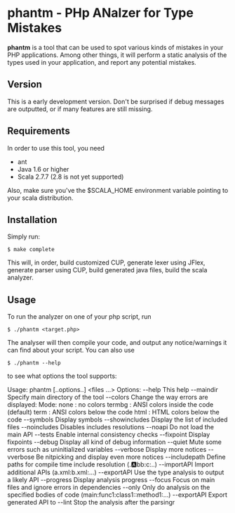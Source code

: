 phantm - PHp ANalzer for Type Mistakes
======

**phantm** is a tool that can be used to spot various kinds of mistakes in your
PHP applications. Among other things, it will perform a static analysis of the
types used in your application, and report any potential mistakes.

Version
-------

This is a early development version. Don't be surprised if debug messages are outputted, or if many features are still missing.

Requirements
------------
In order to use this tool, you need

* ant
* Java 1.6 or higher
* Scala 2.7.7 (2.8 is not yet supported)

Also, make sure you've the $SCALA_HOME environment variable pointing to your scala distribution.

Installation
------------
Simply run:

    $ make complete

This will, in order, build customized CUP, generate lexer using JFlex, generate parser using CUP, build generated java files, build the scala analyzer.

Usage
-----
To run the analyzer on one of your php script, run

    $ ./phantm <target.php>

The analyser will then compile your code, and output any notice/warnings it can find about your script. You can also use 

    $ ./phantm --help

to see what options the tool supports:

Usage:   phantm [..options..] <files ...>
Options: --help                 This help
         --maindir <maindir>    Specify main directory of the tool
         --colors <mode>        Change the way errors are displayed:
                                Mode: none   : no colors
                                      termbg : ANSI colors inside the code (default)
                                      term   : ANSI colors below the code
                                      html   : HTML colors below the code
         --symbols              Display symbols
         --showincludes         Display the list of included files
         --noincludes           Disables includes resolutions
         --noapi                Do not load the main API
         --tests                Enable internal consistency checks
         --fixpoint             Display fixpoints
         --debug                Display all kind of debug information
         --quiet                Mute some errors such as uninitialized variables
         --verbose              Display more notices
         --vverbose             Be nitpicking and display even more notices
         --includepath <paths>  Define paths for compile time include resolution (.:a:bb:c:..)
         --importAPI <paths>    Import additional APIs (a.xml:b.xml:...)
         --exportAPI <path>     Use the type analysis to output a likely API
         --progress             Display analysis progress
         --focus                Focus on main files and ignore errors in dependencies
         --only <symbols>       Only do analysis on the specified bodies of code (main:func1:class1::method1:...)
         --exportAPI <path>     Export generated API to <path>
         --lint                 Stop the analysis after the parsingr
